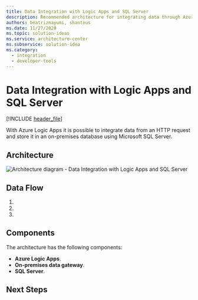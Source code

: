 ```yaml
---
title: Data Integration with Logic Apps and SQL Server  
description: Recommended architecture for integrating data through Azure Logic Apps and storing it in an on-premises database using SQL Server.
authors: beatrizmayumi, shantnus
ms.date: 11/27/2020
ms.topic: solution-ideas
ms.service: architecture-center
ms.subservice: solution-idea
ms.category:
  - integration
  - developer-tools
---
```


# Data Integration with Logic Apps and SQL Server  

[!INCLUDE [header_file](../../../includes/sol-idea-header.md)]
 
With Azure Logic Apps it is possible to integrate data from an HTTP request and store it in an on-premises database using Microsoft SQL Server.  



## Architecture
![Architecture diagram - Data Integration with Logic Apps and SQL Server](./_media/data-integration-with-logic-apps.png)

## Data Flow

1.
2.
3.


## Components

The architecture has the following components: 

- **Azure Logic Apps**.
- **On-premises data gateway**.
- **SQL Server**.


## Next Steps
